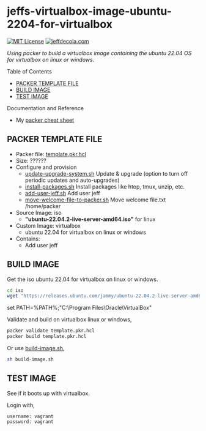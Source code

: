 # jeffs-virtualbox-image-ubuntu-2204-for-virtualbox

[![MIT License](http://img.shields.io/:license-mit-blue.svg)](http://jeffdecola.mit-license.org)
[![jeffdecola.com](https://img.shields.io/badge/website-jeffdecola.com-blue)](https://jeffdecola.com)

_Using packer to build a virtualbox image
containing the ubuntu 22.04 OS
for virtualbox on linux or windows._

Table of Contents

* [PACKER TEMPLATE FILE](https://github.com/JeffDeCola/my-packer-image-builds/tree/master/virtualbox-images/jeffs-virtualbox-image-ubuntu-2204-for-virtualbox#packer-template-file)
* [BUILD IMAGE](https://github.com/JeffDeCola/my-packer-image-builds/tree/master/virtualbox-images/jeffs-virtualbox-image-ubuntu-2204-for-virtualbox#build-image)
* [TEST IMAGE](https://github.com/JeffDeCola/my-packer-image-builds/tree/master/virtualbox-images/jeffs-virtualbox-image-ubuntu-2204-for-virtualbox#test-image)

Documentation and Reference

* My
  [packer cheat sheet](https://github.com/JeffDeCola/my-cheat-sheets/tree/master/software/operations/orchestration/builds-deployment-containers/packer-cheat-sheet)

## PACKER TEMPLATE FILE

* Packer file:
  [template.pkr.hcl](https://github.com/JeffDeCola/my-packer-image-builds/tree/master/virtualbox-images/jeffs-virtualbox-image-ubuntu-2204-for-virtualbox/template.pkr.hcl)
* Size: ??????
* Configure and provision
  * [update-upgrade-system.sh](https://github.com/JeffDeCola/my-packer-image-builds/tree/master/virtualbox-images/jeffs-virtualbox-image-ubuntu-2204-for-virtualbox/install-scripts/update-upgrade-system.sh)
    Update & upgrade (option to turn off periodic updates and auto-upgrades)
  * [install-packages.sh](https://github.com/JeffDeCola/my-packer-image-builds/tree/master/virtualbox-images/jeffs-virtualbox-image-ubuntu-2204-for-virtualbox/install-scripts/install-packages.sh)
     Install packages like htop, tmux, unzip, etc.  
  * [add-user-jeff.sh](https://github.com/JeffDeCola/my-packer-image-builds/tree/master/virtualbox-images/jeffs-virtualbox-image-ubuntu-2204-for-virtualbox/install-scripts/add-user-jeff.sh)
    Add user jeff
  * [move-welcome-file-to-packer.sh](https://github.com/JeffDeCola/my-packer-image-builds/tree/master/virtualbox-images/jeffs-virtualbox-image-ubuntu-2204-for-virtualbox/install-scripts/move-welcome-file-to-packer.sh)
    Move welcome file.txt /home/packer
* Source Image: iso
  * **"ubuntu-22.04.2-live-server-amd64.iso"** for linux
* Custom Image: virtualbox
  * ubuntu 22.04 for virtualbox on linux or windows
* Contains:
  * Add user jeff

## BUILD IMAGE

Get the iso ubuntu 22.04 for virtualbox on linux or windows.

```bash
cd iso
wget "https://releases.ubuntu.com/jammy/ubuntu-22.04.2-live-server-amd64.iso"
```

set PATH=%PATH%;"C:\Program Files\Oracle\VirtualBox"

Validate and build on virtualbox linux or windows,

```bash
packer validate template.pkr.hcl
packer build template.pkr.hcl
```

Or use
[build-image.sh](https://github.com/JeffDeCola/my-packer-image-builds/tree/master/virtualbox-images/jeffs-virtualbox-image-ubuntu-2204-for-virtualbox/build-image.sh),

```bash
sh build-image.sh
```

## TEST IMAGE

See if it boots up with virtualbox.

Login with,

```text
username: vagrant
password: vagrant
```
